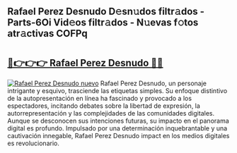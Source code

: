 ## Rafael Perez Desnudo D𝚎sn𝚞dos filtr𝚊dos - Parts-6Oi Vid𝚎os filtr𝚊dos - N𝚞evas f𝚘tos atr𝚊ctivas COFPq

# <h2><a href="http://mb4n73.tromn.icu/?c=Rafael+Perez+Desnudo">🔗👉👉👉 Rafael Perez Desnudo 🔗🔗</a></h2>

[![Rafael Perez Desnudo nuevo](https://i.imgur.com/pEAQMta.gif)](http://mb4n73.tromn.icu/?c=Rafael+Perez+Desnudo)
Rafael Perez Desnudo, un personaje intrigante y esquivo, trasciende las etiquetas simples. Su enfoque distintivo de la autopresentación en línea ha fascinado y provocado a los espectadores, incitando debates sobre la libertad de expresión, la autorrepresentación y las complejidades de las comunidades digitales. Aunque se desconocen sus intenciones futuras, su impacto en el panorama digital es profundo. Impulsado por una determinación inquebrantable y una cautivación innegable, Rafael Perez Desnudo impact en los medios digitales es revolucionario.
